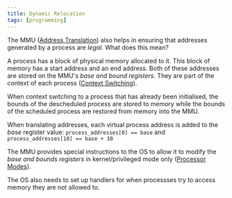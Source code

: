 ```yaml
---
title: Dynamic Relocation
tags: [programming]
---
```

The MMU ([Address Translation](https://john-rodewald.github.io/blog/Address-Translation)) also helps in ensuring that addresses generated by a process are *legal*. What does this mean?

A process has a block of physical memory allocated to it. This block of memory has a start address and an end address. Both of these addresses are stored on the MMU's *base and bound registers*. They are part of the context of each process ([Context Switching](https://john-rodewald.github.io/blog/Context-Switching)).

When context switching to a process that has already been initialised, the bounds of the descheduled process are stored to memory while the bounds of the scheduled process are restored from memory into the MMU. 

When translating addresses, each virtual process address is added to the *base* register value: `process_addresses[0] == base` and `process_addresses[10] == base + 10`

The MMU provides special instructions to the OS to allow it to modify the *base and bounds registers* in kernel/privileged mode only ([Processor Modes](https://john-rodewald.github.io/blog/Processor-Modes)).

The OS also needs to set up handlers for when processses try to access memory they are not allowed to.
